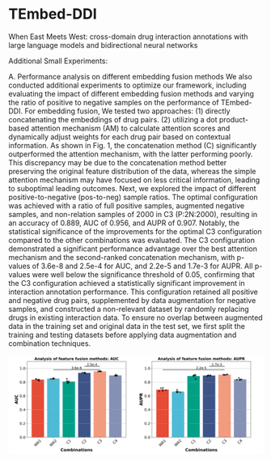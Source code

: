 # TEmbed-DDI
When East Meets West: cross-domain drug interaction annotations with large language models and bidirectional neural networks



Additional Small Experiments:

A. Performance analysis on different embedding fusion methods
We also conducted additional experiments to optimize our framework, including evaluating the impact of different embedding fusion methods and varying the ratio of positive to negative samples on the performance of TEmbed-DDI. For embedding fusion, We tested two approaches: (1) directly concatenating the embeddings of drug pairs. (2) utilizing a dot product-based attention mechanism (AM) to calculate attention scores and dynamically adjust weights for each drug pair based on contextual information.  As shown in Fig. 1, the concatenation method (C) significantly outperformed the attention mechanism, with the latter performing poorly. This discrepancy may be due to the concatenation method better preserving the original feature distribution of the data, whereas the simple attention mechanism may have focused on less critical information, leading to suboptimal leading outcomes. Next, we explored the impact of different positive-to-negative (pos-to-neg) sample ratios. The optimal configuration was achieved with a ratio of full positive samples, augmented negative samples, and non-relation samples of 2000 in C3 (P:2N:2000), resulting in an accuracy of 0.889, AUC of 0.956, and AUPR of 0.907. Notably, the statistical significance of the improvements for the optimal C3 configuration compared to the other combinations was evaluated. The C3 configuration demonstrated a significant performance advantage over the best attention mechanism and the second-ranked concatenation mechanism, with p-values of 3.6e-8 and 2.5e-4 for AUC, and 2.2e-5 and 1.7e-3 for AUPR. All p-values were well below the significance threshold of 0.05, confirming that the C3 configuration achieved a statistically significant improvement in interaction annotation performance. This configuration retained all positive and negative drug pairs, supplemented by data augmentation for negative samples, and constructed a non-relevant dataset by randomly replacing drugs in existing interaction data. To ensure no overlap between augmented data in the training set and original data in the test set, we first split the training and testing datasets before applying data augmentation and combination techniques. 

![image](https://github.com/KZ29-hub/TEmbed-DDI/blob/main/Img/fusion_experiment.jpg)
